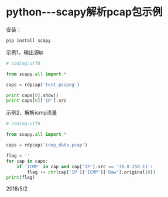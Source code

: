 # python---scapy解析pcap包示例

安装：  
```
pip install scapy
```

示例1，输出源ip  
```python
# coding:utf8

from scapy.all import *

caps = rdpcap('test.pcapng')

print caps[0].show()
print caps[0]['IP'].src
```

示例2，解析icmp流量  
```python
# coding:utf8

from scapy.all import *

caps = rdpcap('icmp_data.pcap')

flag = ''
for cap in caps:
    if 'ICMP' in cap and cap['IP'].src == '30.0.250.11':
        flag += chr(cap['IP']['ICMP']['Raw'].original[8])
print(flag)
```

2018/5/2  
